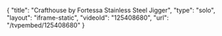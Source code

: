 {
    "title": "Crafthouse by Fortessa Stainless Steel Jigger",
    "type": "solo",
    "layout": "iframe-static",
    "videoId": "125408680",
    "url": "\/tvpembed\/125408680"
}